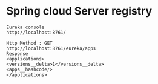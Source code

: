 # Spring cloud Server registry
```
Eureka console
http://localhost:8761/
```
```
Http Method : GET
http://localhost:8761/eureka/apps
Response
<applications>
<versions__delta>1</versions__delta>
<apps__hashcode/>
</applications>
```
